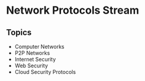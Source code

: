 # Network Protocols Stream

## Topics
- Computer Networks
- P2P Networks
- Internet Security
- Web Security
- Cloud Security Protocols 